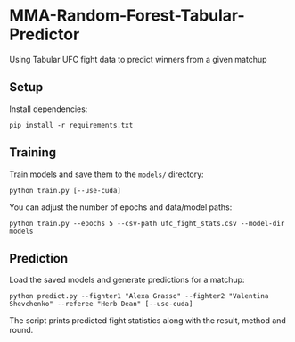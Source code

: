 # MMA-Random-Forest-Tabular-Predictor
Using Tabular UFC fight data to predict winners from a given matchup

## Setup
Install dependencies:

```
pip install -r requirements.txt
```

## Training
Train models and save them to the `models/` directory:

```
python train.py [--use-cuda]
```

You can adjust the number of epochs and data/model paths:

```
python train.py --epochs 5 --csv-path ufc_fight_stats.csv --model-dir models
```

## Prediction
Load the saved models and generate predictions for a matchup:

```
python predict.py --fighter1 "Alexa Grasso" --fighter2 "Valentina Shevchenko" --referee "Herb Dean" [--use-cuda]
```

The script prints predicted fight statistics along with the result, method and round.
